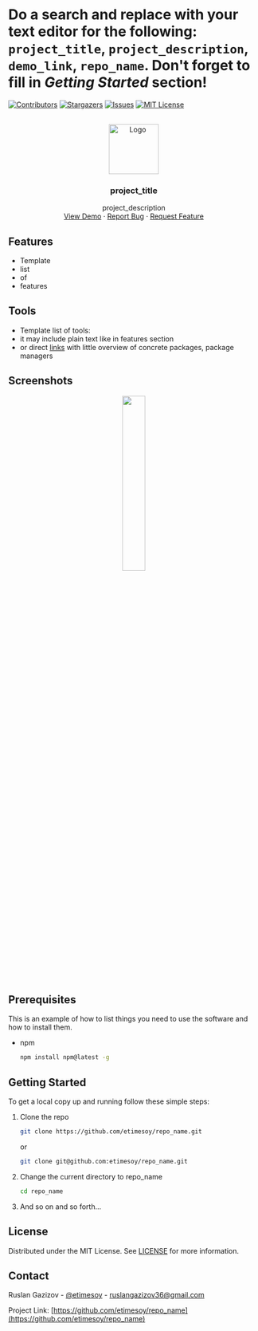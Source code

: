 # Do a search and replace with your text editor for the following: `project_title`, `project_description`, `demo_link`, `repo_name`. Don't forget to fill in _Getting Started_ section!


<!-- PROJECT SHIELDS -->
[![Contributors][contributors-shield]][contributors-url]
[![Stargazers][stars-shield]][stars-url]
[![Issues][issues-shield]][issues-url]
[![MIT License][license-shield]][license-url]


<!-- PROJECT LOGO AND BRIEF DESCRIPTION -->
<br />
<div align="center">
  <img src="images/logo.png" alt="Logo" width="100" height="100">

  <h3 align="center">project_title</h3>

  <div align="center">
    project_description
    <br />
    <a href="demo_link">View Demo</a>
    ·
    <a href="https://github.com/etimesoy/repo_name/issues">Report Bug</a>
    ·
    <a href="https://github.com/etimesoy/repo_name/issues">Request Feature</a>
  </div>
</div>


## Features

* Template
* list
* of
* features


## Tools

* Template list of tools:
* it may include plain text like in features section
* or direct [links](https://example.com) with little overview of concrete packages, package managers


## Screenshots

<p align="middle">
  <img src="images/screenshot.png" width="30%" />
</p>


## Prerequisites

This is an example of how to list things you need to use the software and how to install them.
* npm
  ```sh
  npm install npm@latest -g
  ```


## Getting Started

To get a local copy up and running follow these simple steps:

1. Clone the repo
   ```sh
   git clone https://github.com/etimesoy/repo_name.git
   ```
   or
   ```sh
   git clone git@github.com:etimesoy/repo_name.git
   ```
2. Change the current directory to repo_name
   ```sh
   cd repo_name
   ```
3. And so on and so forth...


## License

Distributed under the MIT License. See [LICENSE](https://github.com/etimesoy/repo_name/blob/main/LICENSE) for more information.


## Contact

Ruslan Gazizov - [@etimesoy](https://t.me/etimesoy) - ruslangazizov36@gmail.com

Project Link: [https://github.com/etimesoy/repo_name](https://github.com/etimesoy/repo_name)


<!-- MARKDOWN LINKS & IMAGES -->
[contributors-shield]: https://img.shields.io/github/contributors/etimesoy/repo_name.svg?style=for-the-badge
[contributors-url]: https://github.com/etimesoy/repo_name/graphs/contributors
[forks-shield]: https://img.shields.io/github/forks/etimesoy/repo_name.svg?style=for-the-badge
[forks-url]: https://github.com/etimesoy/repo_name/network/members
[stars-shield]: https://img.shields.io/github/stars/etimesoy/repo_name.svg?style=for-the-badge
[stars-url]: https://github.com/etimesoy/repo_name/stargazers
[issues-shield]: https://img.shields.io/github/issues/etimesoy/repo_name.svg?style=for-the-badge
[issues-url]: https://github.com/etimesoy/repo_name/issues
[license-shield]: https://img.shields.io/github/license/etimesoy/repo_name.svg?style=for-the-badge
[license-url]: https://github.com/etimesoy/repo_name/blob/main/LICENSE
